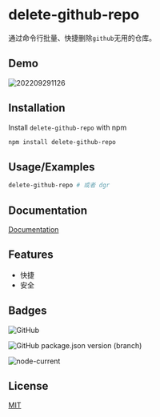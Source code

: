 
# delete-github-repo

通过命令行批量、快捷删除`github`无用的仓库。


## Demo

![202209291126](https://github-1251661402.cos.ap-nanjing.myqcloud.com/gif/202209291126.gif)


## Installation

Install `delete-github-repo` with npm

```bash
npm install delete-github-repo
```
    
## Usage/Examples

```bash
delete-github-repo # 或者 dgr
```


## Documentation

[Documentation](https://linktodocumentation)


## Features

- 快捷
- 安全



## Badges

![GitHub](https://img.shields.io/github/license/xuedongwang/delete-github-repo)

![GitHub package.json version (branch)](https://img.shields.io/github/package-json/v/xuedongwang/delete-github-repo/master)

![node-current](https://img.shields.io/node/v/delete-github-repo)


## License

[MIT](https://choosealicense.com/licenses/mit/)

